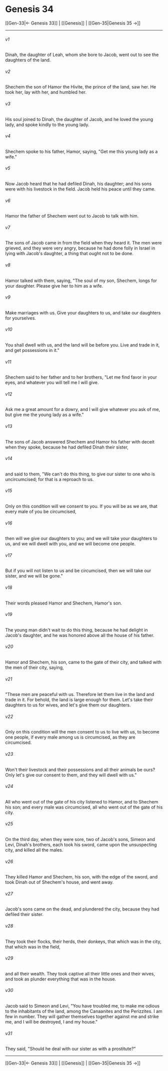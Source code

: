 # Genesis 34

[[Gen-33|← Genesis 33]] | [[Genesis]] | [[Gen-35|Genesis 35 →]]
***



###### v1 
Dinah, the daughter of Leah, whom she bore to Jacob, went out to see the daughters of the land. 

###### v2 
Shechem the son of Hamor the Hivite, the prince of the land, saw her. He took her, lay with her, and humbled her. 

###### v3 
His soul joined to Dinah, the daughter of Jacob, and he loved the young lady, and spoke kindly to the young lady. 

###### v4 
Shechem spoke to his father, Hamor, saying, "Get me this young lady as a wife." 

###### v5 
Now Jacob heard that he had defiled Dinah, his daughter; and his sons were with his livestock in the field. Jacob held his peace until they came. 

###### v6 
Hamor the father of Shechem went out to Jacob to talk with him. 

###### v7 
The sons of Jacob came in from the field when they heard it. The men were grieved, and they were very angry, because he had done folly in Israel in lying with Jacob's daughter, a thing that ought not to be done. 

###### v8 
Hamor talked with them, saying, "The soul of my son, Shechem, longs for your daughter. Please give her to him as a wife. 

###### v9 
Make marriages with us. Give your daughters to us, and take our daughters for yourselves. 

###### v10 
You shall dwell with us, and the land will be before you. Live and trade in it, and get possessions in it." 

###### v11 
Shechem said to her father and to her brothers, "Let me find favor in your eyes, and whatever you will tell me I will give. 

###### v12 
Ask me a great amount for a dowry, and I will give whatever you ask of me, but give me the young lady as a wife." 

###### v13 
The sons of Jacob answered Shechem and Hamor his father with deceit when they spoke, because he had defiled Dinah their sister, 

###### v14 
and said to them, "We can't do this thing, to give our sister to one who is uncircumcised; for that is a reproach to us. 

###### v15 
Only on this condition will we consent to you. If you will be as we are, that every male of you be circumcised, 

###### v16 
then will we give our daughters to you; and we will take your daughters to us, and we will dwell with you, and we will become one people. 

###### v17 
But if you will not listen to us and be circumcised, then we will take our sister, and we will be gone." 

###### v18 
Their words pleased Hamor and Shechem, Hamor's son. 

###### v19 
The young man didn't wait to do this thing, because he had delight in Jacob's daughter, and he was honored above all the house of his father. 

###### v20 
Hamor and Shechem, his son, came to the gate of their city, and talked with the men of their city, saying, 

###### v21 
"These men are peaceful with us. Therefore let them live in the land and trade in it. For behold, the land is large enough for them. Let's take their daughters to us for wives, and let's give them our daughters. 

###### v22 
Only on this condition will the men consent to us to live with us, to become one people, if every male among us is circumcised, as they are circumcised. 

###### v23 
Won't their livestock and their possessions and all their animals be ours? Only let's give our consent to them, and they will dwell with us." 

###### v24 
All who went out of the gate of his city listened to Hamor, and to Shechem his son; and every male was circumcised, all who went out of the gate of his city. 

###### v25 
On the third day, when they were sore, two of Jacob's sons, Simeon and Levi, Dinah's brothers, each took his sword, came upon the unsuspecting city, and killed all the males. 

###### v26 
They killed Hamor and Shechem, his son, with the edge of the sword, and took Dinah out of Shechem's house, and went away. 

###### v27 
Jacob's sons came on the dead, and plundered the city, because they had defiled their sister. 

###### v28 
They took their flocks, their herds, their donkeys, that which was in the city, that which was in the field, 

###### v29 
and all their wealth. They took captive all their little ones and their wives, and took as plunder everything that was in the house. 

###### v30 
Jacob said to Simeon and Levi, "You have troubled me, to make me odious to the inhabitants of the land, among the Canaanites and the Perizzites. I am few in number. They will gather themselves together against me and strike me, and I will be destroyed, I and my house." 

###### v31 
They said, "Should he deal with our sister as with a prostitute?"

***
[[Gen-33|← Genesis 33]] | [[Genesis]] | [[Gen-35|Genesis 35 →]]
